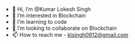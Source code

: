 - 👋 Hi, I’m @Kumar Lokesh Singh
- 👀 I’m interested in Blockchain
- 🌱 I’m learning to code
- 💞️ I’m looking to collaborate on Blockchain
- 📫 How to reach me - klsingh0912@gmail.com

<!---
klsingh/klsingh is a ✨ special ✨ repository because its `README.md` (this file) appears on your GitHub profile.
You can click the Preview link to take a look at your changes.
--->
